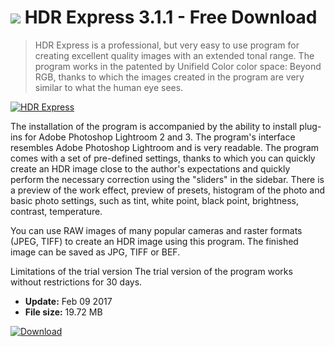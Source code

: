 # ![](https://cdn.softexe.net/static/icon/9/hdr-express-11189.png) HDR Express 3.1.1 - Free Download

> HDR Express is a professional, but very easy to use program for creating excellent quality images with an extended tonal range. The program works in the patented by Unifield Color color space: Beyond RGB, thanks to which the images created in the program are very similar to what the human eye sees.

[![HDR Express](https://gallery.dpcdn.pl/imgc/Tools/2055/g_-_420x350_1.5_-_x20141125154206_0.png)](https://softexe.net/win/multimedia/graphics-editors/hdr-express:pppha.html)

The installation of the program is accompanied by the ability to install plug-ins for Adobe Photoshop Lightroom 2 and 3. The program's interface resembles Adobe Photoshop Lightroom and is very readable. The program comes with a set of pre-defined settings, thanks to which you can quickly create an HDR image close to the author's expectations and quickly perform the necessary correction using the "sliders" in the sidebar. There is a preview of the work effect, preview of presets, histogram of the photo and basic photo settings, such as tint, white point, black point, brightness, contrast, temperature.  
 
 You can use RAW images of many popular cameras and raster formats (JPEG, TIFF) to create an HDR image using this program. The finished image can be saved as JPG, TIFF or BEF.
 
 Limitations of the trial version
 The trial version of the program works without restrictions for 30 days.


- **Update:** Feb 09 2017
- **File size:** 19.72 MB

[![Download](https://cdn.softexe.net/static/img/download.png)](https://softexe.net/win/multimedia/graphics-editors/hdr-express:pppha.html)

